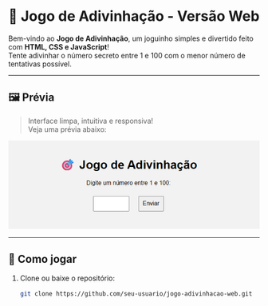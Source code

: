 # 🎯 Jogo de Adivinhação - Versão Web


Bem-vindo ao **Jogo de Adivinhação**, um joguinho simples e divertido feito com **HTML, CSS e JavaScript**!  
Tente adivinhar o número secreto entre 1 e 100 com o menor número de tentativas possível.

---

## 🖼️ Prévia

> Interface limpa, intuitiva e responsiva!  
> Veja uma prévia abaixo:

![preview](./preview.png) <!-- (Adicione uma imagem chamada preview.png ou remova esta linha) -->

---

## 🚀 Como jogar

1. Clone ou baixe o repositório:
   ```bash
   git clone https://github.com/seu-usuario/jogo-adivinhacao-web.git
